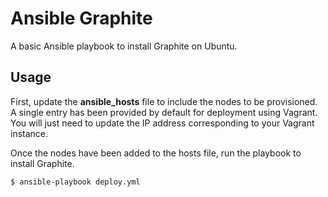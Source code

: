 # Ansible Graphite

A basic Ansible playbook to install Graphite on Ubuntu.

## Usage

First, update the **ansible_hosts** file to include the nodes to be provisioned. A single entry has been provided by default for deployment using Vagrant. You will just need to update the IP address corresponding to your Vagrant instance.

Once the nodes have been added to the hosts file, run the playbook to install Graphite.

    $ ansible-playbook deploy.yml

